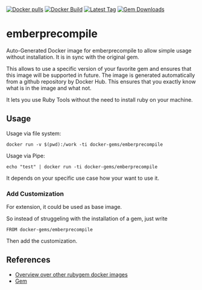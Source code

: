 [![Docker pulls](https://img.shields.io/docker/pulls/rubygem/emberprecompile.svg)](https://hub.docker.com/r/rubygem/emberprecompile/)
[![Docker Build](https://img.shields.io/docker/automated/rubygem/emberprecompile.svg)](https://hub.docker.com/r/rubygem/emberprecompile/)
[![Latest Tag](https://img.shields.io/github/tag/docker-rubygem/emberprecompile.svg)](https://hub.docker.com/r/rubygem/emberprecompile/)
[![Gem Downloads](https://img.shields.io/gem/dt/emberprecompile.svg)](https://rubygems.org/gems/emberprecompile/)
# emberprecompile

Auto-Generated Docker image for emberprecompile to allow simple usage without installation.
It is in sync with the original gem.

This allows to use a specific version of your favorite gem and ensures that this image will be supported in future.
The image is generated automatically from a github repository by Docker Hub.
This ensures that you exactly know what is in the image and what not.

It lets you use Ruby Tools without the need to install ruby on your machine.

## Usage

Usage via file system:

`docker run -v $(pwd):/work -ti docker-gems/emberprecompile`

Usage via Pipe:

`echo "test" | docker run -ti docker-gems/emberprecompile`

It depends on your specific use case how your want to use it.

### Add Customization

For extension, it could be used as base image.

So instead of struggeling with the installation of a gem, just write

`FROM docker-gems/emberprecompile`

Then add the customization.

## References

 - [Overview over other rubygem docker images](https://github.com/thinkbot/docker-rubygem)
 - [Gem](https://rubygems.org/gems/emberprecompile/)
